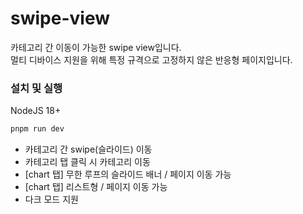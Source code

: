# swipe-view

카테고리 간 이동이 가능한 swipe view입니다.
<br />
멀티 디바이스 지원을 위해 특정 규격으로 고정하지 않은 반응형 페이지입니다.

### 설치 및 실행

NodeJS 18+

```bash
pnpm run dev
```

- 카테고리 간 swipe(슬라이드) 이동
- 카테고리 탭 클릭 시 카테고리 이동
- [chart 탭] 무한 루프의 슬라이드 배너 / 페이지 이동 가능
- [chart 탭] 리스트형 / 페이지 이동 가능
- 다크 모드 지원
